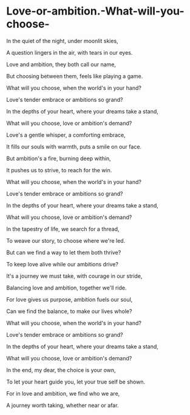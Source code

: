 # Love-or-ambition.-What-will-you-choose-


In the quiet of the night, under moonlit skies,

A question lingers in the air, with tears in our eyes.

Love and ambition, they both call our name,

But choosing between them, feels like playing a game.


What will you choose, when the world's in your hand?

Love's tender embrace or ambitions so grand?

In the depths of your heart, where your dreams take a stand,

What will you choose, love or ambition's demand?


Love's a gentle whisper, a comforting embrace,

It fills our souls with warmth, puts a smile on our face.

But ambition's a fire, burning deep within,

It pushes us to strive, to reach for the win.


What will you choose, when the world's in your hand?

Love's tender embrace or ambitions so grand?

In the depths of your heart, where your dreams take a stand,

What will you choose, love or ambition's demand?


In the tapestry of life, we search for a thread,

To weave our story, to choose where we're led.

But can we find a way to let them both thrive?

To keep love alive while our ambitions drive?


It's a journey we must take, with courage in our stride,

Balancing love and ambition, together we'll ride.

For love gives us purpose, ambition fuels our soul,

Can we find the balance, to make our lives whole?


What will you choose, when the world's in your hand?

Love's tender embrace or ambitions so grand?

In the depths of your heart, where your dreams take a stand,

What will you choose, love or ambition's demand?


In the end, my dear, the choice is your own,

To let your heart guide you, let your true self be shown.

For in love and ambition, we find who we are,

A journey worth taking, whether near or afar.





